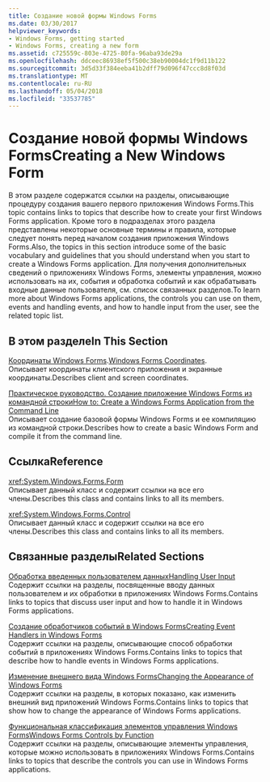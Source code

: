 ```yaml
---
title: Создание новой формы Windows Forms
ms.date: 03/30/2017
helpviewer_keywords:
- Windows Forms, getting started
- Windows Forms, creating a new form
ms.assetid: c725559c-803e-4725-80fa-96aba93de29a
ms.openlocfilehash: ddceec86938ef5f500c38eb90004dc1f9d11b122
ms.sourcegitcommit: 3d5d33f384eeba41b2dff79d096f47ccc8d8f03d
ms.translationtype: MT
ms.contentlocale: ru-RU
ms.lasthandoff: 05/04/2018
ms.locfileid: "33537785"
---
```

# <a name="creating-a-new-windows-form"></a><span data-ttu-id="454ee-102">Создание новой формы Windows Forms</span><span class="sxs-lookup"><span data-stu-id="454ee-102">Creating a New Windows Form</span></span>
<span data-ttu-id="454ee-103">В этом разделе содержатся ссылки на разделы, описывающие процедуру создания вашего первого приложения Windows Forms.</span><span class="sxs-lookup"><span data-stu-id="454ee-103">This topic contains links to topics that describe how to create your first Windows Forms application.</span></span> <span data-ttu-id="454ee-104">Кроме того в подразделах этого раздела представлены некоторые основные термины и правила, которые следует понять перед началом создания приложения Windows Forms.</span><span class="sxs-lookup"><span data-stu-id="454ee-104">Also, the topics in this section introduce some of the basic vocabulary and guidelines that you should understand when you start to create a Windows Forms application.</span></span> <span data-ttu-id="454ee-105">Для получения дополнительных сведений о приложениях Windows Forms, элементы управления, можно использовать на их, события и обработка событий и как обрабатывать входные данные пользователя, см. список связанных разделов.</span><span class="sxs-lookup"><span data-stu-id="454ee-105">To learn more about Windows Forms applications, the controls you can use on them, events and handling events, and how to handle input from the user, see the related topic list.</span></span>  
  
## <a name="in-this-section"></a><span data-ttu-id="454ee-106">В этом разделе</span><span class="sxs-lookup"><span data-stu-id="454ee-106">In This Section</span></span>  
 <span data-ttu-id="454ee-107">[Координаты Windows Forms](../../../docs/framework/winforms/windows-forms-coordinates.md).</span><span class="sxs-lookup"><span data-stu-id="454ee-107">[Windows Forms Coordinates](../../../docs/framework/winforms/windows-forms-coordinates.md).</span></span>  
 <span data-ttu-id="454ee-108">Описывает координаты клиентского приложения и экранные координаты.</span><span class="sxs-lookup"><span data-stu-id="454ee-108">Describes client and screen coordinates.</span></span>  
  
 [<span data-ttu-id="454ee-109">Практическое руководство. Создание приложение Windows Forms из командной строки</span><span class="sxs-lookup"><span data-stu-id="454ee-109">How to: Create a Windows Forms Application from the Command Line</span></span>](../../../docs/framework/winforms/how-to-create-a-windows-forms-application-from-the-command-line.md)  
 <span data-ttu-id="454ee-110">Описывает создание базовой формы Windows Forms и ее компиляцию из командной строки.</span><span class="sxs-lookup"><span data-stu-id="454ee-110">Describes how to create a basic Windows Form and compile it from the command line.</span></span>  
  
## <a name="reference"></a><span data-ttu-id="454ee-111">Ссылка</span><span class="sxs-lookup"><span data-stu-id="454ee-111">Reference</span></span>  
 <xref:System.Windows.Forms.Form>  
 <span data-ttu-id="454ee-112">Описывает данный класс и содержит ссылки на все его члены.</span><span class="sxs-lookup"><span data-stu-id="454ee-112">Describes this class and contains links to all its members.</span></span>  
  
 <xref:System.Windows.Forms.Control>  
 <span data-ttu-id="454ee-113">Описывает данный класс и содержит ссылки на все его члены.</span><span class="sxs-lookup"><span data-stu-id="454ee-113">Describes this class and contains links to all its members.</span></span>  
  
## <a name="related-sections"></a><span data-ttu-id="454ee-114">Связанные разделы</span><span class="sxs-lookup"><span data-stu-id="454ee-114">Related Sections</span></span>  
 [<span data-ttu-id="454ee-115">Обработка введенных пользователем данных</span><span class="sxs-lookup"><span data-stu-id="454ee-115">Handling User Input</span></span>](../../../docs/framework/winforms/controls/handling-user-input.md)  
 <span data-ttu-id="454ee-116">Содержит ссылки на разделы, посвященные вводу данных пользователем и их обработки в приложениях Windows Forms.</span><span class="sxs-lookup"><span data-stu-id="454ee-116">Contains links to topics that discuss user input and how to handle it in Windows Forms applications.</span></span>  
  
 [<span data-ttu-id="454ee-117">Создание обработчиков событий в Windows Forms</span><span class="sxs-lookup"><span data-stu-id="454ee-117">Creating Event Handlers in Windows Forms</span></span>](../../../docs/framework/winforms/creating-event-handlers-in-windows-forms.md)  
 <span data-ttu-id="454ee-118">Содержит ссылки на разделы, описывающие способ обработки событий в приложениях Windows Forms.</span><span class="sxs-lookup"><span data-stu-id="454ee-118">Contains links to topics that describe how to handle events in Windows Forms applications.</span></span>  
  
 [<span data-ttu-id="454ee-119">Изменение внешнего вида Windows Forms</span><span class="sxs-lookup"><span data-stu-id="454ee-119">Changing the Appearance of Windows Forms</span></span>](../../../docs/framework/winforms/changing-the-appearance-of-windows-forms.md)  
 <span data-ttu-id="454ee-120">Содержит ссылки на разделы, в которых показано, как изменить внешний вид приложений Windows Forms.</span><span class="sxs-lookup"><span data-stu-id="454ee-120">Contains links to topics that show how to change the appearance of Windows Forms applications.</span></span>  
  
 [<span data-ttu-id="454ee-121">Функциональная классификация элементов управления Windows Forms</span><span class="sxs-lookup"><span data-stu-id="454ee-121">Windows Forms Controls by Function</span></span>](../../../docs/framework/winforms/controls/windows-forms-controls-by-function.md)  
 <span data-ttu-id="454ee-122">Содержит ссылки на разделы, описывающие элементы управления, которые можно использовать в приложениях Windows Forms.</span><span class="sxs-lookup"><span data-stu-id="454ee-122">Contains links to topics that describe the controls you can use in Windows Forms applications.</span></span>
